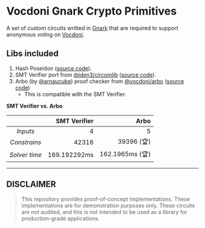 # Vocdoni Gnark Crypto Primitives

A set of custom circuits writted in [Gnark](https://github.com/ConsenSys/gnark) that are required to support anonymous voting on [Vocdoni](https://github.com/vocdoni).

## Libs included

1. Hash Poseidon ([source code](./poseidon)).
2. SMT Verifier port from [@iden3/circomlib](https://github.com/iden3/circomlib/blob/master/circuits/smt/smtverifier.circom) ([source code](./smt)).
3. Arbo (by [@arnaucube](https://github.com/arnaucube)) proof checker from [@vocdoni/arbo](https://github.com/vocdoni/vocdoni-node/tree/main/tree/arbo) ([source code](./arbo))
    - This is compatible with the SMT Verifier.


**SMT Verifier vs. Arbo**

| | SMT Verifier | Arbo |
|:---:|---:|---:|
| *Inputs* | 4 | 5 |
| *Constrains* | 42316 | 39396 (🏆) |
| *Solver time* | 169.192292ms | 162.1965ms (🏆) |


---

## DISCLAIMER

> This repository provides proof-of-concept implementations. These implementations are for demonstration purposes only. These circuits are not audited, and this is not intended to be used as a library for production-grade applications.